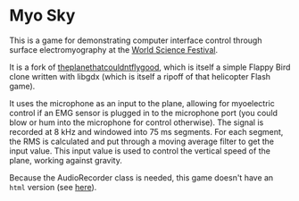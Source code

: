 # Myo Sky

This is a game for demonstrating computer interface control through surface
electromyography at the [World Science Festival][wsf].

It is a fork of [theplanethatcouldntflygood][tptcfg], which is itself a simple
Flappy Bird clone written with libgdx (which is itself a ripoff of that
helicopter Flash game).

It uses the microphone as an input to the plane, allowing for myoelectric
control if an EMG sensor is plugged in to the microphone port (you could blow
or hum into the microphone for control otherwise). The signal is recorded at
8 kHz and windowed into 75 ms segments. For each segment, the RMS is calculated
and put through a moving average filter to get the input value. This input
value is used to control the vertical speed of the plane, working against
gravity.

Because the AudioRecorder class is needed, this game doesn't have an `html`
version (see [here][audiorecorder]).


[wsf]: http://www.worldsciencefestival.com/
[tptcfg]: https://github.com/badlogic/theplanethatcouldntflygood
[audiorecorder]: https://github.com/libgdx/libgdx/wiki/Recording-pcm-audio
